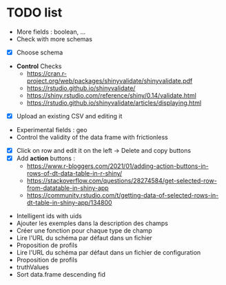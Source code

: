 # TODO list
- More fields : boolean, ...
- Check with more schemas
- [x] Choose schema
- **Control** Checks
	- https://cran.r-project.org/web/packages/shinyvalidate/shinyvalidate.pdf
	- https://rstudio.github.io/shinyvalidate/
	- https://shiny.rstudio.com/reference/shiny/0.14/validate.html
	- https://rstudio.github.io/shinyvalidate/articles/displaying.html
- [x] Upload an existing CSV and editing it
- Experimental fields : geo
- Control the validity of the data frame with frictionless
- [x] Click on row and edit it on the left -> Delete and copy buttons
- [x] Add **action** buttons : 
	- https://www.r-bloggers.com/2021/01/adding-action-buttons-in-rows-of-dt-data-table-in-r-shiny/
	- https://stackoverflow.com/questions/28274584/get-selected-row-from-datatable-in-shiny-app
	- https://community.rstudio.com/t/getting-data-of-selected-rows-in-dt-table-in-shiny-app/134800
- Intelligent ids with uids
- Ajouter les exemples dans la description des champs
- Créer une fonction pour chaque type de champ
- Lire l'URL du schéma par défaut dans un fichier
- Proposition de profils
- Lire l'URL du schéma par défaut dans un fichier de configuration
- Proposition de profils
- truthValues
- Sort data.frame descending fid
